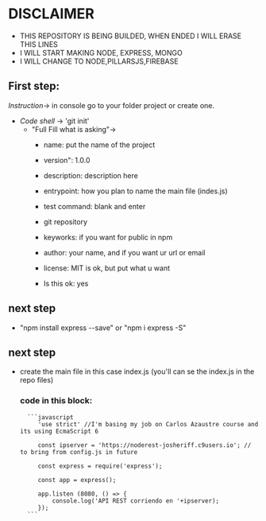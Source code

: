 # DISCLAIMER

- THIS REPOSITORY IS BEING BUILDED, WHEN ENDED I WILL ERASE THIS LINES
- I WILL START MAKING NODE, EXPRESS, MONGO
- I WILL CHANGE TO NODE,PILLARSJS,FIREBASE

## First step:

*Instruction*-> in console go to your folder project or create one.
  - *Code shell* -> 'git init'
    - "Full Fill what is asking"->
      - name: put the name of the project
      - version": 1.0.0
      - description: description here
      - entrypoint: how you plan to name the main file (indes.js)
      - test command: blank and enter
      - git repository
      -  keyworks: if you want for public in npm
      - author: your name, and if you want ur url or email
      - license: MIT is ok, but put what u want
      
      - Is this ok: yes

## next step

- "npm install express --save" or "npm i express -S"

## next step

- create the main file in this case index.js
(you'll can se the index.js in the repo files)

    ### code in this block:
        ```javascript
           'use strict' //I'm basing my job on Carlos Azaustre course and its using EcmaScript 6
           
           const ipserver = 'https://noderest-josheriff.c9users.io'; // to bring from config.js in future 
           
           const express = require('express');
           
           const app = express();
           
           app.listen (8080, () => {
               console.log('API REST corriendo en '+ipserver);
           });
        ```



      
